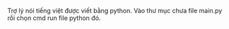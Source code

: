 Trợ lý nói tiếng việt được viết bằng python.
Vào thư mục chưa file main.py rồi chọn cmd run file python đó.
